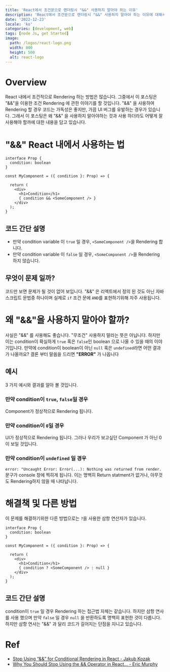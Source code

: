 ```yaml
---
title: 'React에서 조건문으로 랜더링시 "&&" 사용하지 말아야 하는 이유'
description: 'React에서 조건문으로 랜더링시 "&&" 사용하지 말아야 하는 이유에 대해서 설명하는 글입니다.'
date: '2022-12-23'
locale: 'ko'
categories: [development, web]
tags: [node Js, get Started]
image:
  path: /logos/react-logo.png
  width: 800
  height: 500
  alt: react-logo
---
```

# Overview
React 내에서 조건적으로 Rendering 하는 방법은 많습니다. 그중에서 이 포스팅은 "&&"을 이용한 조건 Rendering 에 관한 이야기를 할 것입니다.
"&&" 을 사용하여 Rendering 할 경우 코드는 가독성은 좋지만, 가끔 UI 버그를 유발하는 경우가 있습니다.
그래서 이 포스팅은 왜 "&&" 을 사용하지 말아야하는 것과 사용 하더라도 어떻게 잘 사용해야 할까에 대한 내용을 담고 있습니다.

# "&&" React 내에서 사용하는 법
```tsx
interface Prop {
  condition: boolean
}

const MyComponent = ({ condition }: Prop) => {

  return (
    <div>
      <h1>Condition</h1>
      { condition && <SomeComponent /> }
    </div>
  );
}
```
## 코드 간단 설명
- 만약 condition variable 이 ```true``` 일 경우, ```<SomeComponent />```을 Rendering 합니다.
- 만약 condition variable 이 ```false``` 일 경우, ```<SomeComponent />```을 Rendering 하지 않습니다.

## 무엇이 문제 일까?
코드만 보면 문제가 될 것이 없어 보입니다. "&&" 은 리엑트에서 정의 된 것도 아닌 자바스크립트 문법중 하나이며
실제로 ```if``` 조건 문에 ```AND```를 표현하기위해 자주 사용됩니다.

# 왜 "&&"을 사용하지 말아야 할까?
사실은 "&&" 를 사용해도 좋습니다. "무조건" 사용하지 말라는 뜻은 아닙니다. 하지만 이는 condition이 확실하게 ```true``` 혹은 ```false```인 boolean 으로 나올 수 있을 때의 이야기입니다.
만약에 condition이 boolean이 아닌 ```null``` 혹은 ```undefined```라면 어떤 결과가 나올까요? 결론 부터 말씀을 드리면 **"ERROR"** 가 나옵니다

## 예시
3 가지 예시와 결과를 알아 볼 것입니다.
### 만약 condition이  ```true```, ```false```일 경우
Component가 정상적으로 Rendering 됩니다.
### 만약 condition이 ```0```일 경우
UI가 정상적으로 Rendering 됩니다. 그러나 우리가 보고싶던 Component 가 아닌 0이 보일 것입니다.
### 만약 condition이 ```undefined``` 일 경우
```error: "Uncaught Error: Error(...): Nothing was returned from render.``` 문구가 console 창에 찍히게 됩니다.
이는 명백히 Return statment가 없거나, 아무것도 Rendering하지 않을 때 나타납니다.

# 해결책 및 다른 방법
이 문제를 해결하기위한 다른 방법으로는 ```?```을 사용한 삼항 연산자가 있습니다.
```tsx
interface Prop {
  condition: boolean
}

const MyComponent = ({ condition }: Prop) => {

  return (
    <div>
      <h1>Condition</h1>
      { condition ? <SomeComponent /> : null }
    </div>
  );
}
```
## 코드 간단 설명
condition이 ```true``` 일 경우 Rendering 하는 접근법 자체는 같습니다. 하지만 삼항 연사를 사용 했으며 만약 ```false``` 일 경우 ```null``` 을 반환하도록 명백히 표현한 것이 다릅니다.
하지만 삼항 연사는 "&&" 과 달리 코드가 길어지는 단점을 지니고 있습니다.

# Ref
- [Stop Using “&&” for Conditional Rendering in React - Jakub Kozak](https://medium.com/geekculture/stop-using-for-conditional-rendering-in-react-a0f7b96200f8)
- [Why You Should Stop Using the && Operator in React... - Eric Murphy](https://www.youtube.com/watch?v=muqFuBGNmLk&ab_channel=EricMurphy)

